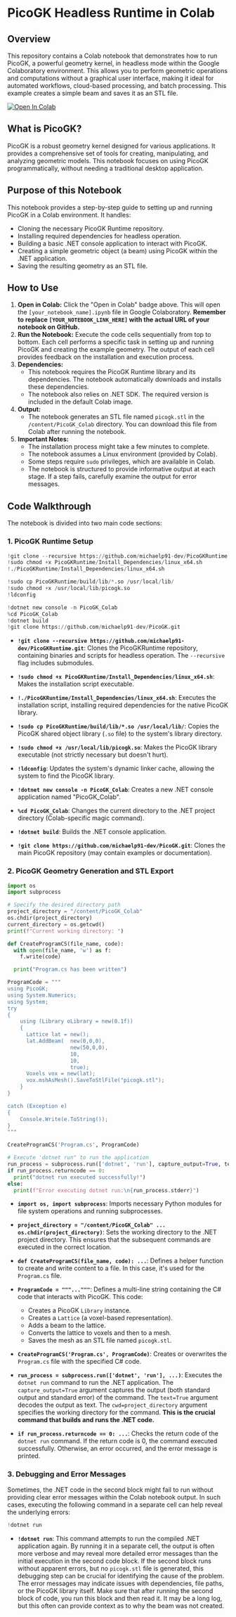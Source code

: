 # PicoGK Headless Runtime in Colab

## Overview

This repository contains a Colab notebook that demonstrates how to run PicoGK, a powerful geometry kernel, in headless mode within the Google Colaboratory environment. This allows you to perform geometric operations and computations without a graphical user interface, making it ideal for automated workflows, cloud-based processing, and batch processing.  This example creates a simple beam and saves it as an STL file.

[![Open In Colab](https://colab.research.google.com/assets/colab-badge.svg)]([YOUR_NOTEBOOK_LINK_HERE])  <!-- Replace with your notebook's GitHub URL -->

## What is PicoGK?

PicoGK is a robust geometry kernel designed for various applications. It provides a comprehensive set of tools for creating, manipulating, and analyzing geometric models. This notebook focuses on using PicoGK programmatically, without needing a traditional desktop application.

## Purpose of this Notebook

This notebook provides a step-by-step guide to setting up and running PicoGK in a Colab environment. It handles:

*   Cloning the necessary PicoGK Runtime repository.
*   Installing required dependencies for headless operation.
*   Building a basic .NET console application to interact with PicoGK.
*   Creating a simple geometric object (a beam) using PicoGK within the .NET application.
*   Saving the resulting geometry as an STL file.

## How to Use

1.  **Open in Colab:** Click the "Open in Colab" badge above. This will open the `[your_notebook_name].ipynb` file in Google Colaboratory.  **Remember to replace `[YOUR_NOTEBOOK_LINK_HERE]` with the actual URL of your notebook on GitHub.**
2.  **Run the Notebook:** Execute the code cells sequentially from top to bottom. Each cell performs a specific task in setting up and running PicoGK and creating the example geometry. The output of each cell provides feedback on the installation and execution process.
3.  **Dependencies:**
    *   This notebook requires the PicoGK Runtime library and its dependencies. The notebook automatically downloads and installs these dependencies.
    *   The notebook also relies on .NET SDK. The required version is included in the default Colab image.
4.  **Output:**
    *   The notebook generates an STL file named `picogk.stl` in the `/content/PicoGK_Colab` directory. You can download this file from Colab after running the notebook.
5.  **Important Notes:**
    *   The installation process might take a few minutes to complete.
    *   The notebook assumes a Linux environment (provided by Colab).
    *   Some steps require `sudo` privileges, which are available in Colab.
    *   The notebook is structured to provide informative output at each stage. If a step fails, carefully examine the output for error messages.

## Code Walkthrough

The notebook is divided into two main code sections:

### 1. PicoGK Runtime Setup

```python
!git clone --recursive https://github.com/michaelp91-dev/PicoGKRuntime.git
!sudo chmod +x PicoGKRuntime/Install_Dependencies/linux_x64.sh
!./PicoGKRuntime/Install_Dependencies/linux_x64.sh

!sudo cp PicoGKRuntime/build/lib/*.so /usr/local/lib/
!sudo chmod +x /usr/local/lib/picogk.so
!ldconfig

!dotnet new console -n PicoGK_Colab
%cd PicoGK_Colab
!dotnet build
!git clone https://github.com/michaelp91-dev/PicoGK.git
```
*   **`!git clone --recursive https://github.com/michaelp91-dev/PicoGKRuntime.git`**: Clones the PicoGKRuntime repository, containing binaries and scripts for headless operation. The `--recursive` flag includes submodules.

*   **`!sudo chmod +x PicoGKRuntime/Install_Dependencies/linux_x64.sh`**: Makes the installation script executable.

*   **`!./PicoGKRuntime/Install_Dependencies/linux_x64.sh`**: Executes the installation script, installing required dependencies for the native PicoGK library.

*   **`!sudo cp PicoGKRuntime/build/lib/*.so /usr/local/lib/`**: Copies the PicoGK shared object library (`.so` file) to the system's library directory.

*   **`!sudo chmod +x /usr/local/lib/picogk.so`**: Makes the PicoGK library executable (not strictly necessary but doesn't hurt).

*   **`!ldconfig`**: Updates the system's dynamic linker cache, allowing the system to find the PicoGK library.

*   **`!dotnet new console -n PicoGK_Colab`**: Creates a new .NET console application named "PicoGK_Colab".

*   **`%cd PicoGK_Colab`**: Changes the current directory to the .NET project directory (Colab-specific magic command).

*   **`!dotnet build`**: Builds the .NET console application.

*   **`!git clone https://github.com/michaelp91-dev/PicoGK.git`**: Clones the main PicoGK repository (may contain examples or documentation).

### 2. PicoGK Geometry Generation and STL Export

```python
import os
import subprocess

# Specify the desired directory path
project_directory = "/content/PicoGK_Colab"
os.chdir(project_directory)
current_directory = os.getcwd()
print(f"Current working directory: ")

def CreateProgramCS(file_name, code):
  with open(file_name, 'w') as f:
    f.write(code)

  print("Program.cs has been written")

ProgramCode = """
using PicoGK;
using System.Numerics;
using System;
try
{
    using (Library oLibrary = new(0.1f))
    {
      Lattice lat = new();
      lat.AddBeam(  new(0,0,0),
                    new(50,0,0),
                    10,
                    10,
                    true);
      Voxels vox = new(lat);
      vox.mshAsMesh().SaveToStlFile("picogk.stl");
    }
}

catch (Exception e)
{
    Console.Write(e.ToString());
}
"""

CreateProgramCS('Program.cs', ProgramCode)

# Execute 'dotnet run" to run the application
run_process = subprocess.run(['dotnet', 'run'], capture_output=True, text=True, cwd=project_directory)
if run_process.returncode == 0:
  print("dotnet run executed successfully!")
else:
  print(f"Error executing dotnet run:\n{run_process.stderr}")
```

*   **`import os, import subprocess`**: Imports necessary Python modules for file system operations and running subprocesses.

*   **`project_directory = "/content/PicoGK_Colab" ... os.chdir(project_directory)`**: Sets the working directory to the .NET project directory. This ensures that the subsequent commands are executed in the correct location.

*   **`def CreateProgramCS(file_name, code): ...`**: Defines a helper function to create and write content to a file. In this case, it's used for the `Program.cs` file.

*   **`ProgramCode = """..."""`**: Defines a multi-line string containing the C# code that interacts with PicoGK. This code:
    *   Creates a PicoGK `Library` instance.
    *   Creates a `Lattice` (a voxel-based representation).
    *   Adds a beam to the lattice.
    *   Converts the lattice to voxels and then to a mesh.
    *   Saves the mesh as an STL file named `picogk.stl`.

*   **`CreateProgramCS('Program.cs', ProgramCode)`**: Creates or overwrites the `Program.cs` file with the specified C# code.

*   **`run_process = subprocess.run(['dotnet', 'run'], ...)`**: Executes the `dotnet run` command to run the .NET application. The `capture_output=True` argument captures the output (both standard output and standard error) of the command. The `text=True` argument decodes the output as text. The `cwd=project_directory` argument specifies the working directory for the command.  **This is the crucial command that builds and runs the .NET code.**

*   **`if run_process.returncode == 0: ...`**: Checks the return code of the `dotnet run` command. If the return code is 0, the command executed successfully. Otherwise, an error occurred, and the error message is printed.

### 3. Debugging and Error Messages

Sometimes, the .NET code in the second block might fail to run without providing clear error messages within the Colab notebook output. In such cases, executing the following command in a separate cell can help reveal the underlying errors:

```python
!dotnet run
```

*   **`!dotnet run`**:  This command attempts to run the compiled .NET application again.  By running it in a separate cell, the output is often more verbose and may reveal more detailed error messages than the initial execution in the second code block. If the second block runs without apparent errors, but no `picogk.stl` file is generated, this debugging step can be crucial for identifying the cause of the problem. The error messages may indicate issues with dependencies, file paths, or the PicoGK library itself. Make sure that after running the second block of code, you run this block and then read it. It may be a long log, but this often can provide context as to why the beam was not created.


